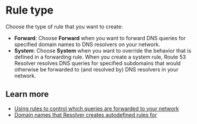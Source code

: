 # Rule type<a name="resolver-rule-type"></a>

Choose the type of rule that you want to create:
+ **Forward**: Choose **Forward** when you want to forward DNS queries for specified domain names to DNS resolvers on your network\.
+ **System**: Choose **System** when you want to override the behavior that is defined in a forwarding rule\. When you create a system rule, Route 53 Resolver resolves DNS queries for specified subdomains that would otherwise be forwarded to \(and resolved by\) DNS resolvers in your network\.

## Learn more<a name="resolver-rule-type-learn-more"></a>
+ [Using rules to control which queries are forwarded to your network](https://docs.aws.amazon.com/Route53/latest/DeveloperGuide/resolver.html#resolver-overview-forward-vpc-to-network-using-rules)
+ [Domain names that Resolver creates autodefined rules for](https://docs.aws.amazon.com/Route53/latest/DeveloperGuide/resolver.html#resolver-overview-forward-vpc-to-network-autodefined-rules)